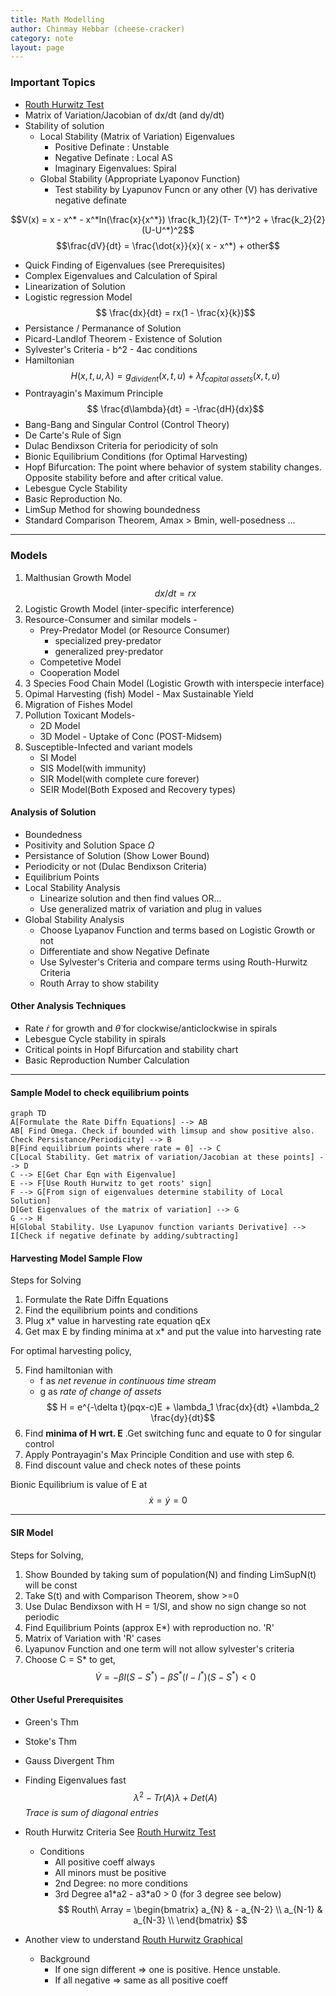 ```yaml
---
title: Math Modelling
author: Chinmay Hebbar (cheese-cracker)
category: note
layout: page
---
```




### Important Topics

- [Routh Hurwitz Test](https://www.math24.net/routh-hurwitz-criterion/)
- Matrix of Variation/Jacobian of dx/dt (and dy/dt)
- Stability of solution
    - Local Stability (Matrix of Variation) Eigenvalues
        - Positive Definate : Unstable
        - Negative Definate : Local AS
        - Imaginary Eigenvalues: Spiral
    - Global Stability (Appropriate Lyaponov Function)
        - Test stability by Lyapunov Funcn or any other (V) has derivative negative definate

$$V(x) = x - x^* - x^*ln(\frac{x}{x^*}) \frac{k_1}{2}(T- T^*)^2 + \frac{k_2}{2}(U-U^*)^2$$
$$\frac{dV}{dt} = \frac{\dot{x}}{x}( x - x^*) + other$$

- Quick Finding of Eigenvalues (see Prerequisites)
- Complex Eigenvalues and Calculation of Spiral
- Linearization of Solution
- Logistic regression Model
$$ \frac{dx}{dt} = rx(1 - \frac{x}{k})$$
- Persistance / Permanance of Solution
- Picard-Landlof Theorem - Existence of Solution
- Sylvester's Criteria - b^2 - 4ac conditions
- Hamiltonian
   $$ H(x, t, u, \lambda) = g_{divident}(x, t, u) + \lambda f_{capital\ assets}(x, t, u) $$
- Pontrayagin's Maximum Principle
$$ \frac{d\lambda}{dt} = -\frac{dH}{dx}$$
- Bang-Bang and Singular Control (Control Theory)
- De Carte's Rule of Sign
- Dulac Bendixson Criteria for periodicity of soln
- Bionic Equilibrium Conditions (for Optimal Harvesting)
- Hopf Bifurcation: The point where behavior of system stability changes. Opposite stability before and after critical value.
- Lebesgue Cycle Stability
- Basic Reproduction No.
- LimSup Method for showing boundedness
- Standard Comparison Theorem, Amax > Bmin, well-posedness ...

---

### Models
1. Malthusian Growth Model
$$ dx/dt = rx$$
2. Logistic Growth Model (inter-specific interference)
3. Resource-Consumer and similar models -
    - Prey-Predator Model (or Resource Consumer)
        - specialized prey-predator
        - generalized prey-predator
    - Competetive Model
    - Cooperation Model
4. 3 Species Food Chain Model
(Logistic Growth with interspecie interface)
5. Opimal Harvesting (fish) Model - Max Sustainable Yield
6. Migration of Fishes Model
7. Pollution Toxicant Models-
    - 2D Model
    - 3D Model - Uptake of Conc (POST-Midsem)
8. Susceptible-Infected and variant models
    - SI Model
    - SIS Model(with immunity)
    - SIR Model(with complete cure forever)
    - SEIR Model(Both Exposed and Recovery types)


#### Analysis of Solution

- Boundedness
- Positivity and Solution Space $\Omega$
- Persistance of Solution (Show Lower Bound)
- Periodicity or not (Dulac Bendixson Criteria)
- Equilibrium Points
- Local Stability Analysis
    - Linearize solution and then find values OR...
    - Use generalized matrix of variation and plug in values
- Global Stability Analysis
    - Choose Lyapanov Function and terms based on Logistic Growth or not
    - Differentiate and show Negative Definate
    - Use Sylvester's Criteria and compare terms using Routh-Hurwitz Criteria
    - Routh Array to show stability

#### Other Analysis Techniques

- Rate $\dot{r}$ for growth and $\dot{\theta}$ for clockwise/anticlockwise in spirals
- Lebesgue Cycle stability in spirals
- Critical points in Hopf Bifurcation and stability chart
- Basic Reproduction Number Calculation

---

#### Sample Model to check equilibrium points
```mermaid
graph TD
A[Formulate the Rate Diffn Equations] --> AB
AB[ Find Omega. Check if bounded with limsup and show positive also. Check Persistance/Periodicity] --> B
B[Find equilibrium points where rate = 0] --> C
C[Local Stability. Get matrix of variation/Jacobian at these points] --> D
C --> E[Get Char Eqn with Eigenvalue]
E --> F[Use Routh Hurwitz to get roots' sign]
F --> G[From sign of eigenvalues determine stability of Local Solution]
D[Get Eigenvalues of the matrix of variation] --> G
G --> H
H[Global Stability. Use Lyapunov function variants Derivative] --> I[Check if negative definate by adding/subtracting]
```

#### Harvesting Model Sample Flow
Steps for Solving
   1. Formulate the Rate Diffn Equations
   2. Find the equilibrium points and conditions
   3. Plug x* value in harvesting rate equation qEx
   4. Get max E by finding minima at x* and put the value into harvesting rate

For optimal harvesting policy,

   5. Find hamiltonian with 
        - f as *net revenue in continuous time stream*
        - g as *rate of change of assets*
   $$ H = e^{-\delta t}(pqx-c)E + \lambda_1 \frac{dx}{dt} +\lambda_2 \frac{dy}{dt}$$
   6. Find **minima of H wrt. E** .Get switching func and equate to 0 for singular control
   7. Apply Pontrayagin's Max Principle Condition and use with step 6.
   8. Find discount value and check notes of these points

Bionic Equilibrium is value of E at 
$$\dot{x} = \dot{y} = 0$$

---

#### SIR Model

Steps for Solving,

1. Show Bounded by taking sum of population(N) and finding LimSupN(t) will be const
2. Take S(t) and with Comparison Theorem, show >=0
3. Use Dulac Bendixson with H = 1/SI, and show no sign change so not periodic
4. Find Equilibrium Points (approx E*) with reproduction no. 'R'
5. Matrix of Variation with 'R' cases
6. Lyapunov Function and one term will not allow sylvester's criteria
7. Choose C = S* to get,
$$  \dot{V} = -\beta I (S-S^*) -\beta S^* (I-I^*)(S-S^*) < 0 $$

#### Other Useful Prerequisites 

- Green's Thm
- Stoke's Thm
- Gauss Divergent Thm
- Finding Eigenvalues fast
$$ \lambda^2 - Tr(A)\lambda + Det(A) $$
*Trace is sum of diagonal entries*
- Routh Hurwitz Criteria
    See [Routh Hurwitz Test](https://www.math24.net/routh-hurwitz-criterion/)
    - Conditions
        - All positive coeff always
        - All minors must be positive
        - 2nd Degree: no more conditions
        - 3rd Degree a1\*a2 - a3\*a0 > 0 (for 3 degree see below)
$$
     Routh\ Array =
\begin{bmatrix}
    a_{N} & - a_{N-2} \\
    a_{N-1} & a_{N-3} \\
\end{bmatrix}
$$

-   Another view to understand [Routh Hurwitz Graphical](https://youtu.be/WBCZBOB3LCA)
    - Background
        - If one sign different => one is positive. Hence unstable.
        - If all negative => same as all positive coeff
